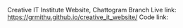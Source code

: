 Creative IT Institute Website, Chattogram Branch 
Live link: https://grmithu.github.io/creative_it_website/
Code link: 
